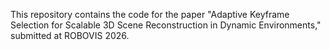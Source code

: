 This repository contains the code for the paper "Adaptive Keyframe Selection for Scalable 3D Scene Reconstruction in Dynamic Environments," submitted at ROBOVIS 2026.
